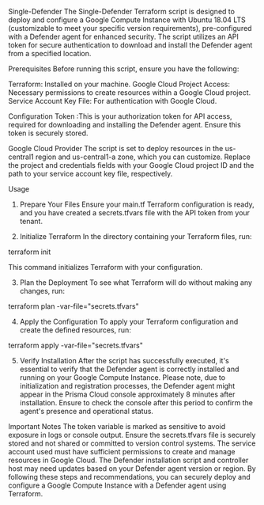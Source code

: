 Single-Defender
The Single-Defender Terraform script is designed to deploy and configure a Google Compute Instance with Ubuntu 18.04 LTS (customizable to meet your specific version requirements), pre-configured with a Defender agent for enhanced security. The script utilizes an API token for secure authentication to download and install the Defender agent from a specified location.

Prerequisites
Before running this script, ensure you have the following:

Terraform: Installed on your machine.
Google Cloud Project Access: Necessary permissions to create resources within a Google Cloud project.
Service Account Key File: For authentication with Google Cloud.

Configuration
Token :This is your authorization token for API access, required for downloading and installing the Defender agent. Ensure this token is securely stored.

Google Cloud Provider
The script is set to deploy resources in the us-central1 region and us-central1-a zone, which you can customize. Replace the project and credentials fields with your Google Cloud project ID and the path to your service account key file, respectively.

Usage
1. Prepare Your Files
Ensure your main.tf Terraform configuration is ready, and you have created a secrets.tfvars file with the API token from your tenant.

2. Initialize Terraform
In the directory containing your Terraform files, run:

terraform init

This command initializes Terraform with your configuration.

3. Plan the Deployment
To see what Terraform will do without making any changes, run:

terraform plan -var-file="secrets.tfvars"

4. Apply the Configuration
To apply your Terraform configuration and create the defined resources, run:

terraform apply -var-file="secrets.tfvars"

5. Verify Installation
After the script has successfully executed, it's essential to verify that the Defender agent is correctly installed and running on your Google Compute Instance. Please note, due to initialization and registration processes, the Defender agent might appear in the Prisma Cloud console approximately 8 minutes after installation. Ensure to check the console after this period to confirm the agent's presence and operational status.

Important Notes
The token variable is marked as sensitive to avoid exposure in logs or console output.
Ensure the secrets.tfvars file is securely stored and not shared or committed to version control systems.
The service account used must have sufficient permissions to create and manage resources in Google Cloud.
The Defender installation script and controller host may need updates based on your Defender agent version or region.
By following these steps and recommendations, you can securely deploy and configure a Google Compute Instance with a Defender agent using Terraform.
